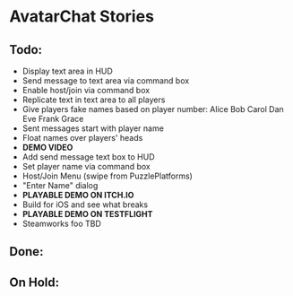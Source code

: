 AvatarChat Stories
=
Todo:
-
* Display text area in HUD
* Send message to text area via command box
* Enable host/join via command box
* Replicate text in text area to all players
* Give players fake names based on player number: Alice Bob Carol Dan Eve Frank Grace
* Sent messages start with player name
* Float names over players' heads
* **DEMO VIDEO**
* Add send message text box to HUD
* Set player name via command box
* Host/Join Menu (swipe from PuzzlePlatforms)
* "Enter Name" dialog
* **PLAYABLE DEMO ON ITCH.IO**
* Build for iOS and see what breaks
* **PLAYABLE DEMO ON TESTFLIGHT**
* Steamworks foo TBD

Done:
-

On Hold:
-
